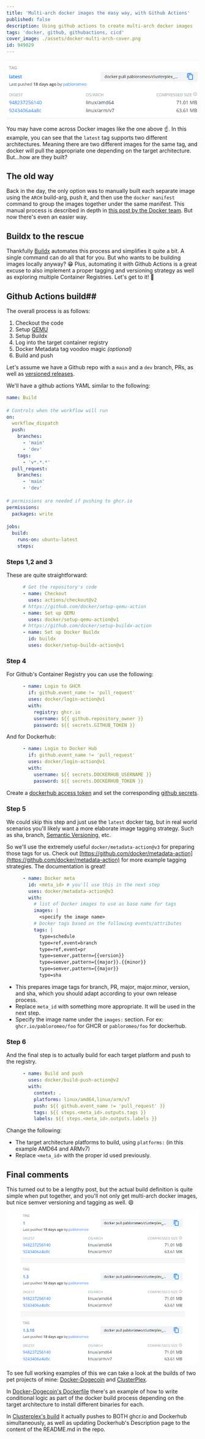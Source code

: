 ```yaml
---
title: 'Multi-arch docker images the easy way, with Github Actions'
published: false
description: Using github actions to create multi-arch docker images
tags: 'docker, github, githubactions, cicd'
cover_image: ./assets/docker-multi-arch-cover.png
id: 949029
---
```

![multi-arch docker image example](./assets/docker-multi-arch-images-small.png)

You may have come across Docker images like the one above :point_up:. In this example, you can see that the `latest` tag supports two different architectures. Meaning there are two different images for the same tag, and docker will pull the appropriate one depending on the target architecture. But...how are they built?

## The old way ##
Back in the day, the only option was to manually built each separate image using the `ARCH` build-arg, push it, and then use the `docker manifest` command to group the images together under the same manifest. 
This manual process is described in depth in [this post by the Docker team](https://www.docker.com/blog/multi-arch-build-and-images-the-simple-way/). But now there's even an easier way.

## Buildx to the rescue ##
Thankfully [Buildx](https://docs.docker.com/buildx/working-with-buildx/) automates this process and simplifies it quite a bit. A single command can do all that for you.
But who wants to be building images locally anyway? :grin:
Plus, automating it with Github Actions is a great excuse to also implement a proper tagging and versioning strategy as well as exploring multiple Container Registries.
Let's get to it! :muscle:

## Github Actions build##
The overall process is as follows:

1. Checkout the code
2. Setup [QEMU](https://www.qemu.org/)
3. Setup Buildx
4. Log into the target container registry
5. Docker Metadata tag voodoo magic _(optional)_
6. Build and push

Let's assume we have a Github repo with a `main` and a `dev` branch, PRs, as well as [versioned releases](https://docs.github.com/en/repositories/releasing-projects-on-github/managing-releases-in-a-repository).

We'll have a github actions YAML similar to the following:
```yaml
name: Build

# Controls when the workflow will run
on:
  workflow_dispatch
  push:
    branches:
      - 'main'
      - 'dev'
    tags:
      - 'v*.*.*'
  pull_request:
    branches:
      - 'main'
      - 'dev'

# permissions are needed if pushing to ghcr.io
permissions: 
  packages: write
  
jobs:
  build:
    runs-on: ubuntu-latest
    steps:
```

### Steps 1,2 and 3 ###
These are quite straightforward:
```yaml
      # Get the repository's code
      - name: Checkout
        uses: actions/checkout@v2
      # https://github.com/docker/setup-qemu-action
      - name: Set up QEMU
        uses: docker/setup-qemu-action@v1
      # https://github.com/docker/setup-buildx-action
      - name: Set up Docker Buildx
        id: buildx
        uses: docker/setup-buildx-action@v1
```
### Step 4 ###
For Github's Container Registry you can use the following:
```yaml
      - name: Login to GHCR
        if: github.event_name != 'pull_request'
        uses: docker/login-action@v1
        with:
          registry: ghcr.io
          username: ${{ github.repository_owner }}
          password: ${{ secrets.GITHUB_TOKEN }}
```
And for Dockerhub:
```yaml
      - name: Login to Docker Hub
        if: github.event_name != 'pull_request'
        uses: docker/login-action@v1
        with:
          username: ${{ secrets.DOCKERHUB_USERNAME }}
          password: ${{ secrets.DOCKERHUB_TOKEN }}
```
Create a [dockerhub access token](https://docs.docker.com/docker-hub/access-tokens/) and set the corresponding [github secrets](https://docs.github.com/en/actions/security-guides/encrypted-secrets).

### Step 5 ###
We could skip this step and just use the `latest` docker tag, but in real world scenarios you'll likely want a more elaborate image tagging strategy. Such as sha, branch, [Semantic Versioning](https://semver.org/), etc. 

So we'll use the extremely useful `docker/metadata-action@v3` for preparing those tags for us.
Check out [https://github.com/docker/metadata-action](https://github.com/docker/metadata-action) for more example tagging strategies. The documentation is great!

```yaml
      - name: Docker meta
        id: <meta_id> # you'll use this in the next step
        uses: docker/metadata-action@v3
        with:
          # list of Docker images to use as base name for tags
          images: |
            <specify the image name>
          # Docker tags based on the following events/attributes
          tags: |
            type=schedule
            type=ref,event=branch
            type=ref,event=pr
            type=semver,pattern={{version}}
            type=semver,pattern={{major}}.{{minor}}
            type=semver,pattern={{major}}
            type=sha
```
- This prepares image tags for branch, PR, major, major.minor, version, and sha, which you should adapt according to your own release process.
- Replace `meta_id` with something more appropriate. It will be used in the next step.
- Specify the image name under the `images:` section. For ex: `ghcr.io/pabloromeo/foo` for GHCR or `pabloromeo/foo` for dockerhub.

### Step 6 ###
And the final step is to actually build for each target platform and push to the registry.

```yaml
      - name: Build and push
        uses: docker/build-push-action@v2
        with:
          context: .
          platforms: linux/amd64,linux/arm/v7
          push: ${{ github.event_name != 'pull_request' }}
          tags: ${{ steps.<meta_id>.outputs.tags }}
          labels: ${{ steps.<meta_id>.outputs.labels }}
```
Change the following:
- The target architecture platforms to build, using `platforms:` (in this example AMD64 and ARMv7)
- Replace `<meta_id>` with the proper id used previously. 

## Final comments ##
This turned out to be a lengthy post, but the actual build definition is quite simple when put together, and you'll not only  get multi-arch docker images, but nice semver versioning and tagging as well. :smile:

![Multi-arch images with SemVer](./assets/docker-multi-arch-semver-tags.png)

To see full working examples of this we can take a look at the builds of two pet projects of mine: [Docker-Dogecoin](https://github.com/pablorome[](url)o/docker-dogecoin) and [ClusterPlex](https://github.com/pabloromeo/clusterplex).

In [Docker-Dogecoin's Dockerfile](https://github.com/pabloromeo/docker-dogecoin/blob/master/Dockerfile) there's an example of how to write conditional logic as part of the docker build process depending on the target architecture to install different binaries for each.

In [Clusterplex's build](https://github.com/pabloromeo/clusterplex/blob/master/.github/workflows/main.yml) it actually pushes to BOTH ghcr.io and Dockerhub simultaneously, as well as updating Dockerhub's Description page to the content of the README.md in the repo.
